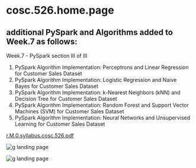 # cosc.526.home.page  

## additional PySpark and Algorithms added to Week.7 as follows:
Week.7 - PySpark section III of III
1. PySpark Algorithm Implementation: Perceptrons and Linear Regression for Customer Sales Dataset
2. PySpark Algorithm Implementation: Logistic Regression and Naive Bayes for Customer Sales Dataset
3. PySpark Algorithm Implementation: k-Nearest Neighbors (kNN) and Decision Tree for Customer Sales Dataset
4. PySpark Algorithm Implementation: Random Forest and Support Vector Machines (SVM) for Customer Sales Dataset
5. PySpark Algorithm Implementation: Neural Networks and Unsupervised Learning for Customer Sales Dataset


[r.M.0.syllabus.cosc.526.pdf](https://github.com/cosc-526/cosc.526.home.page/files/11466873/r.M.0.syllabus.cosc.526.pdf)  

![g landing page](https://github.com/cosc-526/cosc.526.home.page/assets/133147275/b7d8fb79-5a5e-4e23-a0ad-a3e4b4af8ad9)  

![g landing page](https://github.com/cosc-526/cosc.526.home.page/assets/133147275/cce139e0-0f57-4343-b6a5-31d69aed1002)  
